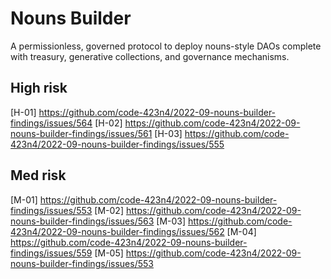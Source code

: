 # Nouns Builder
A permissionless, governed protocol to deploy nouns-style DAOs complete with treasury, generative collections, and governance mechanisms.

## High risk
[H-01] https://github.com/code-423n4/2022-09-nouns-builder-findings/issues/564
[H-02] https://github.com/code-423n4/2022-09-nouns-builder-findings/issues/561
[H-03] https://github.com/code-423n4/2022-09-nouns-builder-findings/issues/555

## Med risk
[M-01] https://github.com/code-423n4/2022-09-nouns-builder-findings/issues/553
[M-02] https://github.com/code-423n4/2022-09-nouns-builder-findings/issues/563
[M-03] https://github.com/code-423n4/2022-09-nouns-builder-findings/issues/562
[M-04] https://github.com/code-423n4/2022-09-nouns-builder-findings/issues/559
[M-05] https://github.com/code-423n4/2022-09-nouns-builder-findings/issues/553
